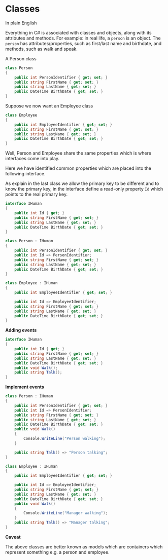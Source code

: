 ﻿# Classes

In plain English

Everything in C# is associated with classes and objects, 
along with its attributes and methods. 
For example: in real life, a `person` is an object. 
The `person` has attributes/properties, such as first/last name and birthdate, and methods, such as walk and speak.

A Person class 

```csharp
class Person
{
    public int PersonIdentifier { get; set; }
    public string FirstName { get; set; }
    public string LastName { get; set; }
    public DateTime BirthDate { get; set; }
}
```

Suppose we now want an Employee class

```csharp
class Employee
{
    public int EmployeeIdentifier { get; set; }
    public string FirstName { get; set; }
    public string LastName { get; set; }
    public DateTime BirthDate { get; set; }
}
```

Well, Person and Employee share the same properties which is where interfaces come into play.

Here we have identified common properties which are placed into the following interface.

As explain in the last class we allow the primary key to be different and to know the primary key, in the interface define a read-only property `Id` which points to the real primary key.

```csharp
interface IHuman
{
    public int Id { get; }
    public string FirstName { get; set; }
    public string LastName { get; set; }
    public DateTime BirthDate { get; set; }
}

class Person : IHuman
{
    public int PersonIdentifier { get; set; }
    public int Id => PersonIdentifier;
    public string FirstName { get; set; }
    public string LastName { get; set; }
    public DateTime BirthDate { get; set; }
}

class Employee : IHuman
{
    public int EmployeeIdentifier { get; set; }

    public int Id => EmployeeIdentifier;
    public string FirstName { get; set; }
    public string LastName { get; set; }
    public DateTime BirthDate { get; set; }
}
```

**Adding events**

```csharp
interface IHuman
{
    public int Id { get; }
    public string FirstName { get; set; }
    public string LastName { get; set; }
    public DateTime BirthDate { get; set; }
    public void Walk();
    public string Talk();
}
```

**Implement events**

```csharp
class Person : IHuman
{
    public int PersonIdentifier { get; set; }
    public int Id => PersonIdentifier;
    public string FirstName { get; set; }
    public string LastName { get; set; }
    public DateTime BirthDate { get; set; }
    public void Walk()
    {
        Console.WriteLine("Person walking");
    }

    public string Talk() => "Person talking";
}

class Employee : IHuman
{
    public int EmployeeIdentifier { get; set; }

    public int Id => EmployeeIdentifier;
    public string FirstName { get; set; }
    public string LastName { get; set; }
    public DateTime BirthDate { get; set; }
    public void Walk()
    {
        Console.WriteLine("Manager walking");
    }
    public string Talk() => "Manager talking";
}
```

**Caveat**

The above classes are better known as models which are containers which represent something e.g. a person and employee.


